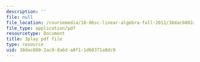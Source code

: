 ```yaml
---
description: ''
file: null
file_location: /coursemedia/18-06sc-linear-algebra-fall-2011/38dac0802ac9da6da8f11d68371a8dc9_wuyAeWE3iIM.pdf
file_type: application/pdf
resourcetype: Document
title: 3play pdf file
type: resource
uid: 38dac080-2ac9-da6d-a8f1-1d68371a8dc9
---
```

